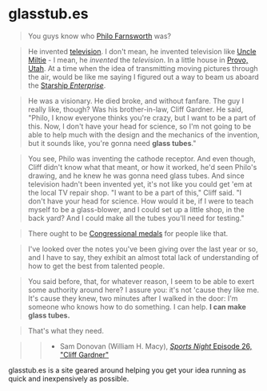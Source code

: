 glasstub.es
===========

> You guys know who [Philo Farnsworth][] was?

> He invented [television][]. I don't mean, he invented television like [Uncle
Miltie][] - I mean, he *invented* the *television*. In a little house in [Provo,
Utah][]. At a time when the idea of transmitting moving pictures through the
air, would be like me saying I figured out a way to beam us aboard the
[Starship *Enterprise*][].

> He was a visionary. He died broke, and without fanfare. The guy I really
like, though? Was his brother-in-law, Cliff Gardner. He said, "Philo, I know
everyone thinks you're crazy, but I want to be a part of this. Now, I don't
have your head for science, so I'm not going to be able to help much with
the design and the mechanics of the invention, but it sounds like, you're
gonna need **glass tubes**."

> You see, Philo was inventing the cathode receptor. And even though, Cliff
didn't know what that meant, or how it worked, he'd seen Philo's drawing,
and he knew he was gonna need glass tubes. And since television hadn't been
invented yet, it's not like you could get 'em at the local TV repair shop.
"I want to be a part of this," Cliff said. "I don't have your head for
science. How would it be, if I were to teach myself to be a glass-blower,
and I could set up a little shop, in the back yard? And I could make all the
tubes you'll need for testing."

> There ought to be [Congressional medals][] for people like that.

> I've looked over the notes you've been giving over the last year or so, and I
have to say, they exhibit an almost total lack of understanding of how to get
the best from talented people.

> You said before, that, for whatever reason, I seem to be able to exert some
authority around here? I assure you: it's not 'cause they like me. It's cause
they knew, two minutes after I walked in the door: I'm someone who knows how
to do something. I can help. **I can make glass tubes.**

> That's what they need.

>> - Sam Donovan (William H. Macy), [*Sports Night* Episode 26, "Cliff Gardner"](http://www.youtube.com/watch?v=H-va0tWJLTc)

[Philo Farnsworth]: http://en.wikipedia.org/wiki/Philo_Farnsworth
[television]: http://en.wikipedia.org/wiki/Television
[Provo, Utah]: http://en.wikipedia.org/wiki/Provo,_Utah
[Uncle Miltie]: http://en.wikipedia.org/wiki/Milton_Berle
[Starship *Enterprise*]: http://en.wikipedia.org/wiki/Starship_Enterprise
[Congressional medals]: http://en.wikipedia.org/wiki/Congressional_Gold_Medal

glasstub.es is a site geared around helping you get your idea running as
quick and inexpensively as possible.
